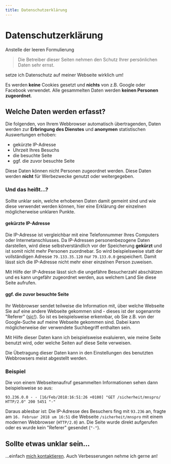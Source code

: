 ```yaml
---
title: Datenschutzerklärung
---
```


# Datenschutzerklärung

Anstelle der leeren Formulierung

<blockquote>
Die Betreiber dieser Seiten nehmen den Schutz Ihrer persönlichen Daten sehr ernst.
</blockquote>

setze ich Datenschutz auf meiner Webseite wirklich um!

Es werden **keine** Cookies gesetzt und **nichts** von z.B. Google oder Facebook verwendet. 
Alle gesammelten Daten werden **keinen Personen zugeordnet**.

## Welche Daten werden erfasst?

Die folgenden, von Ihrem Webbrowser automatisch übertragenden,
Daten werden zur **Erbringung des Dienstes** und **anonymen** statistischen Auswertungen erhoben:

 - gekürzte IP-Adresse
 - Uhrzeit Ihres Besuchs
 - die besuchte Seite
 - ggf. die zuvor besuchte Seite
 
Diese Daten können nicht Personen zugeordnet werden. Diese Daten werden **nicht** für Werbezwecke genutzt oder
weitergegeben.

### Und das heißt...?

Sollte unklar sein, welche erhobenen Daten damit gemeint sind und wie diese verwendet werden können, 
hier eine Erklärung der einzelnen möglicherweise unklaren Punkte.

#### gekürzte IP-Adresse

Die IP-Adresse ist vergleichbar mit eine Telefonnummer Ihres Computers oder Internetanschlusses.
Da IP-Adressen personenbezogene Daten darstellen, wird diese selbstverständlich vor der Speicherung **gekürzt** und ist
somit nicht mehr Personen zuordnebar. 
So wird beispielsweise statt der vollständigen Adresse `79.133.35.120` nur `79.133.0.0` gespeichert.
Damit lässt sich die IP-Adresse nicht mehr einer einzelnen Person zuweisen.

Mit Hilfe der IP-Adresse lässt sich die ungefähre Besucherzahl abschätzen und es kann ungefähr 
zugeordnet werden, aus welchem Land Sie diese Seite aufrufen.

#### ggf. die zuvor besuchte Seite

Ihr Webbrowser sendet teilweise die Information mit, über welche Webseite Sie auf eine andere Webseite 
gekommen sind - dieses ist der sogenannte "Referer" (<abbr title="schreibt sich wirklich so">sic!</abbr>). 
So ist es beispielsweise erkennbar, ob Sie z.B. von der Google-Suche auf meine Webseite gekommen sind. 
Dabei kann möglicherweise der verwendete Suchbegriff enthalten sein.

Mit Hilfe dieser Daten kann ich beispielsweise evaluieren, wie meine Seite benutzt wird, oder welche
Seiten auf diese Seite verweisen.

Die Übetragung dieser Daten kann in den Einstellungen des benutzten Webbrowsers meist abgestellt werden.

### Beispiel

Die von einem Webseitenaufruf gesammelten Informationen sehen dann beispielsweise so aus:

```log
93.236.0.0 - - [16/Feb/2018:16:51:26 +0100] "GET /sicherheit/mnspro/ HTTP/2.0" 200 5451 "-"
```

Daraus ablesbar ist: Die IP-Adresse des Besuchers fing mit `93.236` an, 
fragte am `16. Februar 2018 um 16:51` die Webseite `/sicherheit/mnspro` mit einem modernen Webbrowser 
(`HTTP/2.0`) an. Die Seite wurde direkt aufgerufen oder es wurde kein "Referer" gesendet (`"-"`).

## Sollte etwas unklar sein...

...einfach [mich kontaktieren](/impressum). Auch Verbesserungen nehme ich gerne an!
